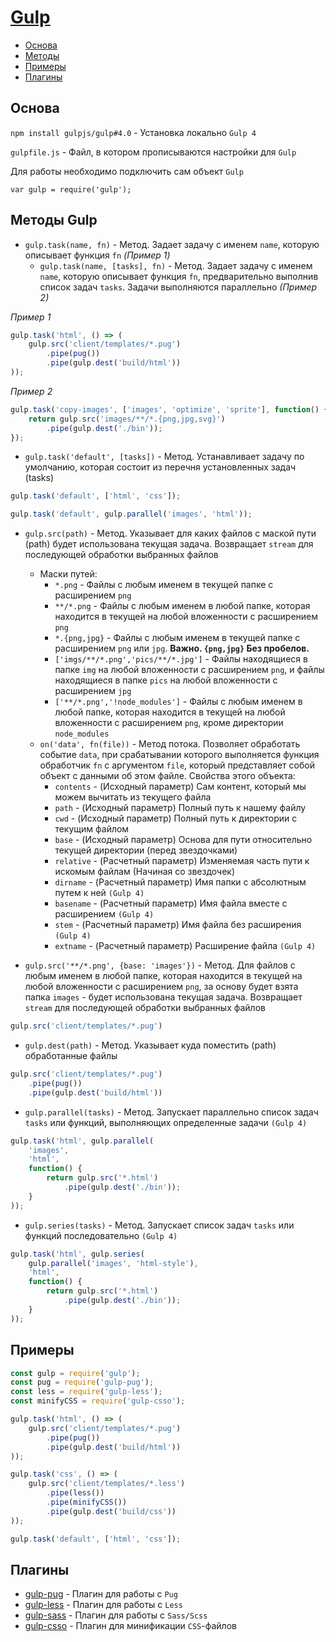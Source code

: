 # [Gulp](https://gulpjs.com/)

* [Основа](https://github.com/marseille78/learning/blob/master/building/gulp/README.md#%D0%9E%D1%81%D0%BD%D0%BE%D0%B2%D0%B0)
* [Методы](https://github.com/marseille78/learning/blob/master/building/gulp/README.md#%D0%9C%D0%B5%D1%82%D0%BE%D0%B4%D1%8B-gulp)
* [Примеры](https://github.com/marseille78/learning/blob/master/building/gulp/README.md#%D0%9F%D1%80%D0%B8%D0%BC%D0%B5%D1%80%D1%8B)
* [Плагины](https://github.com/marseille78/learning/blob/master/building/gulp/README.md#%D0%9F%D0%BB%D0%B0%D0%B3%D0%B8%D0%BD%D1%8B)

## Основа

`npm install gulpjs/gulp#4.0` - Установка локально `Gulp 4`

`gulpfile.js` - Файл, в котором прописываются настройки для `Gulp`

Для работы необходимо подключить сам объект `Gulp`

`var gulp = require('gulp');`

## Методы Gulp

* `gulp.task(name, fn)` - Метод. Задает задачу с именем `name`, которую описывает функция `fn` *(Пример 1)*
  * `gulp.task(name, [tasks], fn)` - Метод. Задает задачу с именем `name`, которую описывает функция `fn`, предварительно выполнив список задач `tasks`. Задачи выполняются параллельно *(Пример 2)*

*Пример 1*

```javascript
gulp.task('html', () => (
    gulp.src('client/templates/*.pug')
        .pipe(pug())
        .pipe(gulp.dest('build/html'))
));
```

*Пример 2*

```javascript
gulp.task('copy-images', ['images', 'optimize', 'sprite'], function() {
    return gulp.src('images/**/*.{png,jpg,svg}')
        .pipe(gulp.dest('./bin'));
});
```

* `gulp.task('default', [tasks])` - Метод. Устанавливает задачу по умолчанию, которая состоит из перечня установленных задач (tasks)

```javascript
gulp.task('default', ['html', 'css']);
```

```javascript
gulp.task('default', gulp.parallel('images', 'html'));
```

* `gulp.src(path)` - Метод. Указывает для каких файлов с маской пути (path) будет использована текущая задача. Возвращает `stream` для последующей обработки выбранных файлов
  * Маски путей:
    * `*.png` - Файлы с любым именем в текущей папке с расширением `png`
    * `**/*.png` - Файлы с любым именем в любой папке, которая находится в текущей на любой вложенности с расширением `png`
    * `*.{png,jpg}` - Файлы с любым именем в текущей папке с расширением `png` или `jpg`. **Важно. `{png,jpg}` Без пробелов.**
    * `['imgs/**/*.png','pics/**/*.jpg']` - Файлы находящиеся в папке `img` на любой вложенности с расширением `png`, и файлы находящиеся в папке `pics` на любой вложенности с расширением `jpg`
    * `['**/*.png','!node_modules']` - Файлы с любым именем в любой папке, которая находится в текущей на любой вложенности с расширением `png`, кроме директории `node_modules`
  * `on('data', fn(file))` - Метод потока. Позволяет обработать событие `data`, при срабатывании которого выполняется функция обработчик `fn` с аргументом `file`, который представляет собой объект с данными об этом файле. Свойства этого объекта:
    * `contents` - (Исходный параметр) Сам контент, который мы можем вычитать из текущего файла
    * `path` - (Исходный параметр) Полный путь к нашему файлу
    * `cwd` - (Исходный параметр) Полный путь к директории с текущим файлом
    * `base` - (Исходный параметр) Основа для пути относительно текущей директории (перед звездочками)
    * `relative` - (Расчетный параметр) Изменяемая часть пути к искомым файлам (Начиная со звездочек)
    * `dirname` - (Расчетный параметр) Имя папки с абсолютным путем к ней `(Gulp 4)`
    * `basename` - (Расчетный параметр) Имя файла вместе с расширением `(Gulp 4)`
    * `stem` - (Расчетный параметр) Имя файла без расширения `(Gulp 4)`
    * `extname` - (Расчетный параметр) Расширение файла `(Gulp 4)`

* `gulp.src('**/*.png', {base: 'images'})` - Метод. Для файлов с любым именем в любой папке, которая находится в текущей на любой вложенности с расширением `png`, за основу будет взята папка `images` - будет использована текущая задача. Возвращает `stream` для последующей обработки выбранных файлов

```javascript
gulp.src('client/templates/*.pug')
```


* `gulp.dest(path)` - Метод. Указывает куда поместить (path) обработанные файлы

```javascript
gulp.src('client/templates/*.pug')
    .pipe(pug())
    .pipe(gulp.dest('build/html'))
```

* `gulp.parallel(tasks)` - Метод. Запускает параллельно список задач `tasks` или функций, выполняющих определенные задачи `(Gulp 4)`

```javascript
gulp.task('html', gulp.parallel(
    'images',
    'html',
    function() {
        return gulp.src('*.html')
            .pipe(gulp.dest('./bin'));
    }
));
```

* `gulp.series(tasks)` - Метод. Запускает список задач `tasks`  или функций последовательно `(Gulp 4)`

```javascript
gulp.task('html', gulp.series(
    gulp.parallel('images', 'html-style'),
    'html',
    function() {
        return gulp.src('*.html')
            .pipe(gulp.dest('./bin'));
    }
));
```

## Примеры

```javascript
const gulp = require('gulp');
const pug = require('gulp-pug');
const less = require('gulp-less');
const minifyCSS = require('gulp-csso');

gulp.task('html', () => (
    gulp.src('client/templates/*.pug')
        .pipe(pug())
        .pipe(gulp.dest('build/html'))
));

gulp.task('css', () => (
    gulp.src('client/templates/*.less')
        .pipe(less())
        .pipe(minifyCSS())
        .pipe(gulp.dest('build/css'))
));

gulp.task('default', ['html', 'css']);
```

## Плагины

* [gulp-pug](https://www.npmjs.com/package/gulp-pug) - Плагин для работы с `Pug`
* [gulp-less](https://www.npmjs.com/package/gulp-less) - Плагин для работы с `Less`
* [gulp-sass](https://www.npmjs.com/package/gulp-scss) - Плагин для работы с `Sass/Scss`
* [gulp-csso](https://www.npmjs.com/package/gulp-csso) - Плагин для минификации `CSS`-файлов